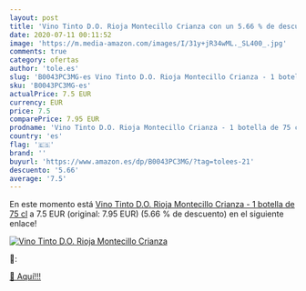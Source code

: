 ```yaml
---
layout: post
title: 'Vino Tinto D.O. Rioja Montecillo Crianza con un 5.66 % de descuento'
date: 2020-07-11 00:11:52
image: 'https://m.media-amazon.com/images/I/31y+jR34wML._SL400_.jpg'
comments: true
category: ofertas
author: 'tole.es'
slug: 'B0043PC3MG-es Vino Tinto D.O. Rioja Montecillo Crianza - 1 botella de 75 cl'
sku: 'B0043PC3MG-es'
actualPrice: 7.5 EUR
currency: EUR
price: 7.5
comparePrice: 7.95 EUR
prodname: 'Vino Tinto D.O. Rioja Montecillo Crianza - 1 botella de 75 cl'
country: 'es'
flag: '🇪🇸'
brand: ''
buyurl: 'https://www.amazon.es/dp/B0043PC3MG/?tag=tolees-21'
descuento: '5.66'
average: '7.5'
---
```


En este momento está [Vino Tinto D.O. Rioja Montecillo Crianza - 1 botella de 75 cl](https://www.amazon.es/dp/B0043PC3MG/?tag=tolees-21) a 7.5 EUR (original: 7.95 EUR) (5.66 %  de descuento) en el siguiente enlace!

[![Vino Tinto D.O. Rioja Montecillo Crianza](https://m.media-amazon.com/images/I/31y+jR34wML._SL400_.jpg)](https://www.amazon.es/dp/B0043PC3MG/?tag=tolees-21)

🔎:


[🛒 Aquí!!!](https://www.amazon.es/dp/B0043PC3MG/?tag=tolees-21)
